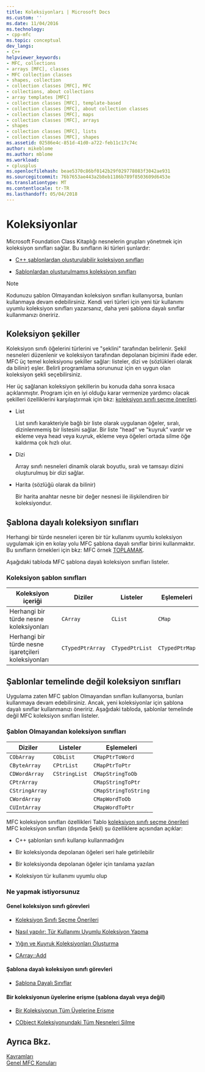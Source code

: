 ```yaml
---
title: Koleksiyonları | Microsoft Docs
ms.custom: ''
ms.date: 11/04/2016
ms.technology:
- cpp-mfc
ms.topic: conceptual
dev_langs:
- C++
helpviewer_keywords:
- MFC, collections
- arrays [MFC], classes
- MFC collection classes
- shapes, collection
- collection classes [MFC], MFC
- collections, about collections
- array templates [MFC]
- collection classes [MFC], template-based
- collection classes [MFC], about collection classes
- collection classes [MFC], maps
- collection classes [MFC], arrays
- shapes
- collection classes [MFC], lists
- collection classes [MFC], shapes
ms.assetid: 02586e4c-851d-41d0-a722-feb11c17c74c
author: mikeblome
ms.author: mblome
ms.workload:
- cplusplus
ms.openlocfilehash: beae5370c86bf0142b29f029778083f3042ae931
ms.sourcegitcommit: 76b7653ae443a2b8eb1186b789f8503609d6453e
ms.translationtype: MT
ms.contentlocale: tr-TR
ms.lasthandoff: 05/04/2018
---
```

# <a name="collections"></a>Koleksiyonlar
Microsoft Foundation Class Kitaplığı nesnelerin grupları yönetmek için koleksiyon sınıfları sağlar. Bu sınıfların iki türleri şunlardır:  
  
-   [C++ şablonlardan oluşturulabilir koleksiyon sınıfları](#_core_the_template_based_collection_classes)  
  
-   [Şablonlardan oluşturulmamış koleksiyon sınıfları](#_core_the_collection_classes_not_based_on_templates)  
  
> [!NOTE]
>  Kodunuzu şablon Olmayandan koleksiyon sınıfları kullanıyorsa, bunları kullanmaya devam edebilirsiniz. Kendi veri türleri için yeni tür kullanımı uyumlu koleksiyon sınıfları yazarsanız, daha yeni şablona dayalı sınıflar kullanmanızı öneririz.  
  
##  <a name="_core_collection_shapes"></a> Koleksiyon şekiller  
 Koleksiyon sınıfı öğelerini türlerini ve "şeklini" tarafından belirlenir. Şekil nesneleri düzenlenir ve koleksiyon tarafından depolanan biçimini ifade eder. MFC üç temel koleksiyonu şekiller sağlar: listeler, dizi ve (sözlükleri olarak da bilinir) eşler. Belirli programlama sorununuz için en uygun olan koleksiyon şekli seçebilirsiniz.  
  
 Her üç sağlanan koleksiyon şekillerin bu konuda daha sonra kısaca açıklanmıştır. Program için en iyi olduğu karar vermenize yardımcı olacak şekilleri özelliklerini karşılaştırmak için bkz: [koleksiyon sınıfı seçme önerileri](../mfc/recommendations-for-choosing-a-collection-class.md).  
  
-   List  
  
     List sınıfı karakteriyle bağlı bir liste olarak uygulanan öğeler, sıralı, dizinlenmemiş bir listesini sağlar. Bir liste "head" ve "kuyruk" vardır ve ekleme veya head veya kuyruk, ekleme veya öğeleri ortada silme öğe kaldırma çok hızlı olur.  
  
-   Dizi  
  
     Array sınıfı nesneleri dinamik olarak boyutlu, sıralı ve tamsayı dizini oluşturulmuş bir dizi sağlar.  
  
-   Harita (sözlüğü olarak da bilinir)  
  
     Bir harita anahtar nesne bir değer nesnesi ile ilişkilendiren bir koleksiyondur.  
  
##  <a name="_core_the_template_based_collection_classes"></a> Şablona dayalı koleksiyon sınıfları  
 Herhangi bir türde nesneleri içeren bir tür kullanımı uyumlu koleksiyon uygulamak için en kolay yolu MFC şablona dayalı sınıflar birini kullanmaktır. Bu sınıfların örnekleri için bkz: MFC örnek [TOPLAMAK](../visual-cpp-samples.md).  
  
 Aşağıdaki tabloda MFC şablona dayalı koleksiyon sınıfları listeler.  
  
### <a name="collection-template-classes"></a>Koleksiyon şablon sınıfları  
  
|Koleksiyon içeriği|Diziler|Listeler|Eşlemeleri|  
|-------------------------|------------|-----------|----------|  
|Herhangi bir türde nesne koleksiyonları|`CArray`|`CList`|`CMap`|  
|Herhangi bir türde nesne işaretçileri koleksiyonları|`CTypedPtrArray`|`CTypedPtrList`|`CTypedPtrMap`|  
  
##  <a name="_core_the_collection_classes_not_based_on_templates"></a> Şablonlar temelinde değil koleksiyon sınıfları  
 Uygulama zaten MFC şablon Olmayandan sınıfları kullanıyorsa, bunları kullanmaya devam edebilirsiniz. Ancak, yeni koleksiyonlar için şablona dayalı sınıflar kullanmanızı öneririz. Aşağıdaki tabloda, şablonlar temelinde değil MFC koleksiyon sınıfları listeler.  
  
### <a name="nontemplate-collection-classes"></a>Şablon Olmayandan koleksiyon sınıfları  
  
|Diziler|Listeler|Eşlemeleri|  
|------------|-----------|----------|  
|`CObArray`|`CObList`|`CMapPtrToWord`|  
|`CByteArray`|`CPtrList`|`CMapPtrToPtr`|  
|`CDWordArray`|`CStringList`|`CMapStringToOb`|  
|`CPtrArray`||`CMapStringToPtr`|  
|`CStringArray`||`CMapStringToString`|  
|`CWordArray`||`CMapWordToOb`|  
|`CUIntArray`||`CMapWordToPtr`|  
  
 MFC koleksiyon sınıfları özellikleri Tablo [koleksiyon sınıfı seçme önerileri](../mfc/recommendations-for-choosing-a-collection-class.md) MFC koleksiyon sınıfları (dışında Şekil) şu özelliklere açısından açıklar:  
  
-   C++ şablonları sınıfı kullanıp kullanmadığını  
  
-   Bir koleksiyonda depolanan öğeleri seri hale getirilebilir  
  
-   Bir koleksiyonda depolanan öğeler için tanılama yazılan  
  
-   Koleksiyon tür kullanımı uyumlu olup  
  
### <a name="what-do-you-want-to-do"></a>Ne yapmak istiyorsunuz  
  
#### <a name="general-collection-class-tasks"></a>Genel koleksiyon sınıfı görevleri  
  
-   [Koleksiyon Sınıfı Seçme Önerileri](../mfc/recommendations-for-choosing-a-collection-class.md)  
  
-   [Nasıl yapılır: Tür Kullanımı Uyumlu Koleksiyon Yapma](../mfc/how-to-make-a-type-safe-collection.md)  
  
-   [Yığın ve Kuyruk Koleksiyonları Oluşturma](../mfc/creating-stack-and-queue-collections.md)  
  
-   [CArray::Add](../mfc/reference/carray-class.md#add)  
  
#### <a name="template-based-collection-class-tasks"></a>Şablona dayalı koleksiyon sınıfı görevleri  
  
-   [Şablona Dayalı Sınıflar](../mfc/template-based-classes.md)  
  
#### <a name="accessing-the-members-of-a-collection-template-based-or-not"></a>Bir koleksiyonun üyelerine erişme (şablona dayalı veya değil)  
  
-   [Bir Koleksiyonun Tüm Üyelerine Erişme](../mfc/accessing-all-members-of-a-collection.md)  
  
-   [CObject Koleksiyonundaki Tüm Nesneleri Silme](../mfc/deleting-all-objects-in-a-cobject-collection.md)  
  
## <a name="see-also"></a>Ayrıca Bkz.  
 [Kavramları](../mfc/mfc-concepts.md)   
 [Genel MFC Konuları](../mfc/general-mfc-topics.md)

